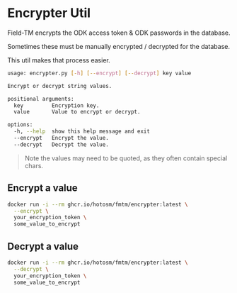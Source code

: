 # Encrypter Util

Field-TM encrypts the ODK access token & ODK passwords in the database.

Sometimes these must be manually encrypted / decrypted for the database.

This util makes that process easier.

```bash
usage: encrypter.py [-h] [--encrypt] [--decrypt] key value

Encrypt or decrypt string values.

positional arguments:
  key         Encryption key.
  value       Value to encrypt or decrypt.

options:
  -h, --help  show this help message and exit
  --encrypt   Encrypt the value.
  --decrypt   Decrypt the value.
```

> Note the values may need to be quoted, as they often contain special chars.

## Encrypt a value

```bash
docker run -i --rm ghcr.io/hotosm/fmtm/encrypter:latest \
  --encrypt \
  your_encryption_token \
  some_value_to_encrypt
```

## Decrypt a value

```bash
docker run -i --rm ghcr.io/hotosm/fmtm/encrypter:latest \
  --decrypt \
  your_encryption_token \
  some_value_to_encrypt
```
